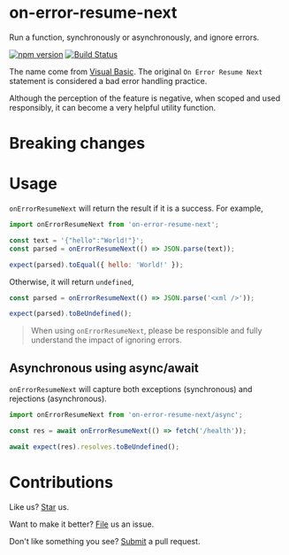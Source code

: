 # on-error-resume-next

Run a function, synchronously or asynchronously, and ignore errors.

[![npm version](https://badge.fury.io/js/on-error-resume-next.svg)](https://badge.fury.io/js/on-error-resume-next) [![Build Status](https://travis-ci.org/compulim/on-error-resume-next.svg?branch=master)](https://travis-ci.org/compulim/on-error-resume-next)

The name come from [Visual Basic](https://docs.microsoft.com/en-us/dotnet/visual-basic/language-reference/statements/on-error-statement). The original `On Error Resume Next` statement is considered a bad error handling practice.

Although the perception of the feature is negative, when scoped and used responsibly, it can become a very helpful utility function.

# Breaking changes

# Usage

`onErrorResumeNext` will return the result if it is a success. For example,

```js
import onErrorResumeNext from 'on-error-resume-next';

const text = '{"hello":"World!"}';
const parsed = onErrorResumeNext(() => JSON.parse(text));

expect(parsed).toEqual({ hello: 'World!' });
```

Otherwise, it will return `undefined`,

```js
const parsed = onErrorResumeNext(() => JSON.parse('<xml />'));

expect(parsed).toBeUndefined();
```

> When using `onErrorResumeNext`, please be responsible and fully understand the impact of ignoring errors.

## Asynchronous using async/await

`onErrorResumeNext` will capture both exceptions (synchronous) and rejections (asynchronous).

```js
import onErrorResumeNext from 'on-error-resume-next/async';

const res = await onErrorResumeNext(() => fetch('/health'));

await expect(res).resolves.toBeUndefined();
```

# Contributions

Like us? [Star](https://github.com/compulim/on-error-resume-next/stargazers) us.

Want to make it better? [File](https://github.com/compulim/on-error-resume-next/issues) us an issue.

Don't like something you see? [Submit](https://github.com/compulim/on-error-resume-next/pulls) a pull request.
